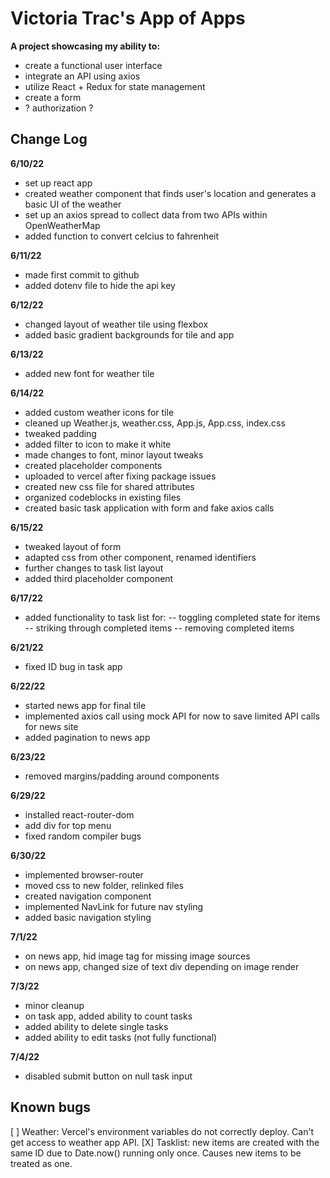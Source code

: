 # Victoria Trac's App of Apps

**A project showcasing my ability to:**
- create a functional user interface
- integrate an API using axios
- utilize React + Redux for state management
- create a form 
- ? authorization ?

## Change Log

**6/10/22**
- set up react app
- created weather component that finds user's location and generates a basic UI of the weather
- set up an axios spread to collect data from two APIs within OpenWeatherMap
- added function to convert celcius to fahrenheit

**6/11/22**
- made first commit to github
- added dotenv file to hide the api key

**6/12/22**
- changed layout of weather tile using flexbox
- added basic gradient backgrounds for tile and app

**6/13/22**
- added new font for weather tile

**6/14/22**
- added custom weather icons for tile
- cleaned up Weather.js, weather.css, App.js, App.css, index.css
- tweaked padding
- added filter to icon to make it white
- made changes to font, minor layout tweaks
- created placeholder components
- uploaded to vercel after fixing package issues
- created new css file for shared attributes
- organized codeblocks in existing files
- created basic task application with form and fake axios calls

**6/15/22**
- tweaked layout of form
- adapted css from other component, renamed identifiers
- further changes to task list layout
- added third placeholder component

**6/17/22**
- added functionality to task list for:
-- toggling completed state for items
-- striking through completed items
-- removing completed items

**6/21/22**
- fixed ID bug in task app

**6/22/22**
- started news app for final tile
- implemented axios call using mock API for now to save limited API calls for news site
- added pagination to news app

**6/23/22**
- removed margins/padding around components

**6/29/22**
- installed react-router-dom
- add div for top menu
- fixed random compiler bugs

**6/30/22**
- implemented browser-router
- moved css to new folder, relinked files
- created navigation component
- implemented NavLink for future nav styling
- added basic navigation styling

**7/1/22**
- on news app, hid image tag for missing image sources
- on news app, changed size of text div depending on image render

**7/3/22**
- minor cleanup
- on task app, added ability to count tasks
- added ability to delete single tasks
- added ability to edit tasks (not fully functional)

**7/4/22**
- disabled submit button on null task input


## Known bugs
[ ] Weather: Vercel's environment variables do not correctly deploy. Can't get access to weather app API.
[X] Tasklist: new items are created with the same ID due to Date.now() running only once. Causes new items to be treated as one.
